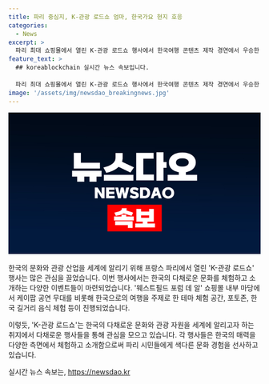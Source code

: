 ```yaml
---
title: 파리 중심지, K-관광 로드쇼 엄마, 한국가요 현지 호응
categories:
  - News
excerpt: >
  파리 최대 쇼핑몰에서 열린 K-관광 로드쇼 행사에서 한국여행 콘텐츠 제작 경연에서 우승한 스와니 모르텔리에 씨가 대한항공 파리-인천 왕복 티켓을 수상하며 주목을 받았다. 2024 파리올림픽을 앞둔 한국 관광 홍보를 목적으로 열린 이번 행사는 케이팝 공연부터 한국 문화 체험까지 다채로운 이벤트로 구성되었다. K-관광 로드쇼는 23일까지 진행된다.
feature_text: >
  ## koreablockchain 실시간 뉴스 속보입니다.

  파리 최대 쇼핑몰에서 열린 K-관광 로드쇼 행사에서 한국여행 콘텐츠 제작 경연에서 우승한 스와니 모르텔리에 씨가 대한항공 파리-인천 왕복 티켓을 수상하며 주목을 받았다. 2024 파리올림픽을 앞둔 한국 관광 홍보를 목적으로 열린 이번 행사는 케이팝 공연부터 한국 문화 체험까지 다채로운 이벤트로 구성되었다. K-관광 로드쇼는 23일까지 진행된다.
image: '/assets/img/newsdao_breakingnews.jpg'
---
```


<p><img src="/assets/img/newsdao_breakingnews.jpg" alt="koreablockchain 속보" /></p>

<p>한국의 문화와 관광 산업을 세계에 알리기 위해 프랑스 파리에서 열린 'K-관광 로드쇼' 행사는 많은 관심을 끌었습니다. 이번 행사에서는 한국의 다채로운 문화를 체험하고 소개하는 다양한 이벤트들이 마련되었습니다. '웨스트필드 포럼 데 알' 쇼핑몰 내부 마당에서 케이팝 공연 무대를 비롯해 한국으로의 여행을 주제로 한 테마 체험 공간, 포토존, 한국 길거리 음식 체험 등이 진행되었습니다.</p>

<p>이렇듯, 'K-관광 로드쇼'는 한국의 다채로운 문화와 관광 자원을 세계에 알리고자 하는 취지에서 다채로운 행사들을 통해 관심을 모으고 있습니다. 각 행사들은 한국의 매력을 다양한 측면에서 체험하고 소개함으로써 파리 시민들에게 색다른 문화 경험을 선사하고 있습니다.</p>
실시간 뉴스 속보는, <a href="https://newsdao.kr" rel="dofollow">https://newsdao.kr</a>


